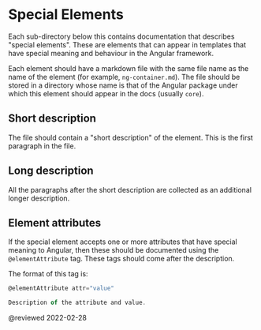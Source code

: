 # Special Elements

Each sub-directory below this contains documentation that describes "special elements".
These are elements that can appear in templates that have special meaning and behaviour in the Angular framework.

Each element should have a markdown file with the same file name as the name of the element \(for example, `ng-container.md`\).
The file should be stored in a directory whose name is that of the Angular package under which this element should appear in the docs \(usually `core`\).

## Short description

The file should contain a "short description" of the element. This is the first paragraph in the file.

## Long description

All the paragraphs after the short description are collected as an additional longer description.

## Element attributes

If the special element accepts one or more attributes that have special meaning to Angular, then these should be documented using the `@elementAttribute` tag.
These tags should come after the description.

The format of this tag is:

```typescript
@elementAttribute attr="value"

Description of the attribute and value.
```

<!-- links -->

<!-- external links -->

<!-- end links -->

@reviewed 2022-02-28

